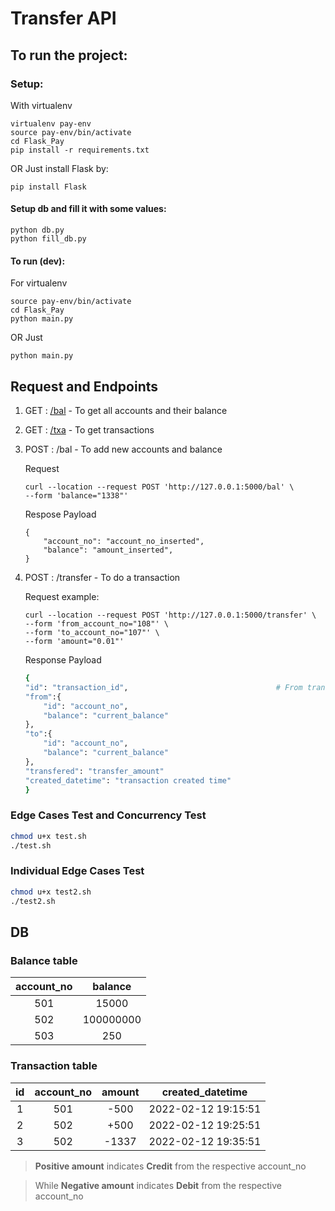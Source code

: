 # Transfer API

## To run the project:

### Setup:

With virtualenv

```
virtualenv pay-env
source pay-env/bin/activate
cd Flask_Pay
pip install -r requirements.txt
```

OR
Just install Flask by:

```
pip install Flask
```

#### Setup db and fill it with some values:

```
python db.py
python fill_db.py
```

#### To run (dev):

For virtualenv

```
source pay-env/bin/activate
cd Flask_Pay
python main.py
```

OR Just

```
python main.py
```

## Request and Endpoints

1. GET : [/bal](http://127.0.0.1:5000/bal) - To get all accounts and their balance
2. GET : [/txa](http://127.0.0.1:5000/txa) - To get transactions
3. POST : /bal - To add new accounts and balance

    Request

    ```
    curl --location --request POST 'http://127.0.0.1:5000/bal' \
    --form 'balance="1338"'
    ```

    Respose Payload

    ```
    {
        "account_no": "account_no_inserted",
        "balance": "amount_inserted",
    }
    ```

4. POST : /transfer - To do a transaction

    Request example:

    ```
    curl --location --request POST 'http://127.0.0.1:5000/transfer' \
    --form 'from_account_no="108"' \
    --form 'to_account_no="107"' \
    --form 'amount="0.01"'
    ```

    Response Payload

    ```bash
    {
    "id": "transaction_id",                                 # From transaction id
    "from":{
        "id": "account_no",
        "balance": "current_balance"
    },
    "to":{
        "id": "account_no",
        "balance": "current_balance"
    },
    "transfered": "transfer_amount"
    "created_datetime": "transaction created time"
    }
    ```

### Edge Cases Test and Concurrency Test

```bash
chmod u+x test.sh
./test.sh
```

### Individual Edge Cases Test

```bash
chmod u+x test2.sh
./test2.sh
```

## DB

### Balance table

| account_no |  balance  |
| :--------: | :-------: |
|    501     |   15000   |
|    502     | 100000000 |
|    503     |    250    |

### Transaction table

| id  | account_no | amount |  created_datetime   |
| :-: | :--------: | :----: | :-----------------: |
|  1  |    501     |  -500  | 2022-02-12 19:15:51 |
|  2  |    502     |  +500  | 2022-02-12 19:25:51 |
|  3  |    502     | -1337  | 2022-02-12 19:35:51 |

> **Positive amount** indicates **Credit** from the respective account_no

> While **Negative amount** indicates **Debit** from the respective account_no
